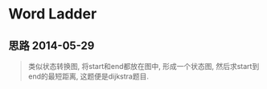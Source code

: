 Word Ladder 
===============


思路 2014-05-29
------------------

> 类似状态转换图, 将start和end都放在图中, 形成一个状态图, 然后求start到end的最短距离, 这题便是dijkstra题目.
